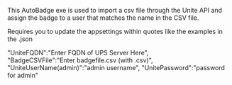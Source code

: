 This AutoBadge exe is used to import a csv file through the Unite API and assign the badge to a user that matches the name in the CSV file.

Requires you to update the appsettings within quotes like the examples in the .json

   "UniteFQDN":"Enter FQDN of UPS Server Here",               
   "BadgeCSVFile":"Enter badgefile.csv (with .csv)",
   "UniteUserName(admin)":"admin username",
   "UnitePassword":"password for admin"

